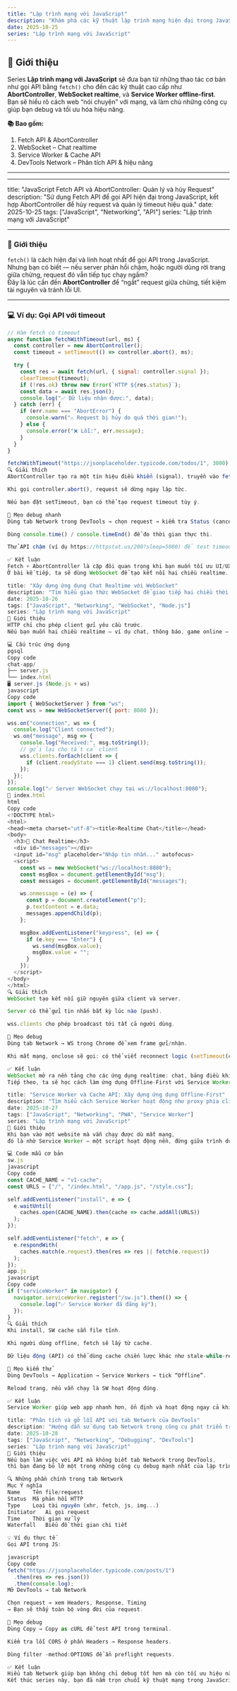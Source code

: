 ```yaml
---
title: "Lập trình mạng với JavaScript"
description: "Khám phá các kỹ thuật lập trình mạng hiện đại trong JavaScript — từ Fetch API, WebSocket đến Service Worker và DevTools Network."
date: 2025-10-25
series: "Lập trình mạng với JavaScript"
---
```


## 🎯 Giới thiệu

Series **Lập trình mạng với JavaScript** sẽ đưa bạn từ những thao tác cơ bản như gọi API bằng `fetch()` cho đến các kỹ thuật cao cấp như **AbortController**, **WebSocket realtime**, và **Service Worker offline-first**.  
Bạn sẽ hiểu rõ cách web “nói chuyện” với mạng, và làm chủ những công cụ giúp bạn debug và tối ưu hóa hiệu năng.

**📚 Bao gồm:**

1. Fetch API & AbortController
2. WebSocket – Chat realtime
3. Service Worker & Cache API
4. DevTools Network – Phân tích API & hiệu năng

---

---

title: "JavaScript Fetch API và AbortController: Quản lý và hủy Request"
description: "Sử dụng Fetch API để gọi API hiện đại trong JavaScript, kết hợp AbortController để hủy request và quản lý timeout hiệu quả."
date: 2025-10-25
tags: ["JavaScript", "Networking", "API"]
series: "Lập trình mạng với JavaScript"

---

### 🧠 Giới thiệu

`fetch()` là cách hiện đại và linh hoạt nhất để gọi API trong JavaScript.  
Nhưng bạn có biết — nếu server phản hồi chậm, hoặc người dùng rời trang giữa chừng, request đó vẫn tiếp tục chạy ngầm?  
Đây là lúc cần đến **AbortController** để “ngắt” request giữa chừng, tiết kiệm tài nguyên và tránh lỗi UI.

---

### 💻 Ví dụ: Gọi API với timeout

```javascript
// Hàm fetch có timeout
async function fetchWithTimeout(url, ms) {
  const controller = new AbortController();
  const timeout = setTimeout(() => controller.abort(), ms);

  try {
    const res = await fetch(url, { signal: controller.signal });
    clearTimeout(timeout);
    if (!res.ok) throw new Error(`HTTP ${res.status}`);
    const data = await res.json();
    console.log("✅ Dữ liệu nhận được:", data);
  } catch (err) {
    if (err.name === "AbortError") {
      console.warn("⚠️ Request bị hủy do quá thời gian!");
    } else {
      console.error("❌ Lỗi:", err.message);
    }
  }
}

fetchWithTimeout("https://jsonplaceholder.typicode.com/todos/1", 3000);
🔍 Giải thích
AbortController tạo ra một tín hiệu điều khiển (signal), truyền vào fetch().

Khi gọi controller.abort(), request sẽ dừng ngay lập tức.

Nếu bạn đặt setTimeout, bạn có thể tạo request timeout tùy ý.

🧩 Mẹo debug nhanh
Dùng tab Network trong DevTools → chọn request → kiểm tra Status (canceled nếu bị hủy).

Dùng console.time() / console.timeEnd() để đo thời gian thực thi.

Thử API chậm (ví dụ https://httpstat.us/200?sleep=5000) để test timeout.

✅ Kết luận
Fetch + AbortController là cặp đôi quan trọng khi bạn muốn tối ưu UI/UX, nhất là trong SPA hoặc dashboard có nhiều API chạy song song.
Ở bài kế tiếp, ta sẽ dùng WebSocket để tạo kết nối hai chiều realtime.

title: "Xây dựng ứng dụng Chat Realtime với WebSocket"
description: "Tìm hiểu giao thức WebSocket để giao tiếp hai chiều thời gian thực giữa client và server. Hướng dẫn tạo ứng dụng chat mini bằng Node.js."
date: 2025-10-26
tags: ["JavaScript", "Networking", "WebSocket", "Node.js"]
series: "Lập trình mạng với JavaScript"
🧠 Giới thiệu
HTTP chỉ cho phép client gửi yêu cầu trước.
Nếu bạn muốn hai chiều realtime — ví dụ chat, thông báo, game online — thì cần đến WebSocket.

💻 Cấu trúc ứng dụng
pgsql
Copy code
chat-app/
├── server.js
└── index.html
🖥 server.js (Node.js + ws)
javascript
Copy code
import { WebSocketServer } from "ws";
const wss = new WebSocketServer({ port: 8080 });

wss.on("connection", ws => {
  console.log("Client connected");
  ws.on("message", msg => {
    console.log("Received:", msg.toString());
    // gửi lại cho tất cả client
    wss.clients.forEach(client => {
      if (client.readyState === 1) client.send(msg.toString());
    });
  });
});
console.log("✅ Server WebSocket chạy tại ws://localhost:8080");
💬 index.html
html
Copy code
<!DOCTYPE html>
<html>
<head><meta charset="utf-8"><title>Realtime Chat</title></head>
<body>
  <h3>💬 Chat Realtime</h3>
  <div id="messages"></div>
  <input id="msg" placeholder="Nhập tin nhắn..." autofocus>
  <script>
    const ws = new WebSocket("ws://localhost:8080");
    const msgBox = document.getElementById("msg");
    const messages = document.getElementById("messages");

    ws.onmessage = (e) => {
      const p = document.createElement("p");
      p.textContent = e.data;
      messages.appendChild(p);
    };

    msgBox.addEventListener("keypress", (e) => {
      if (e.key === "Enter") {
        ws.send(msgBox.value);
        msgBox.value = "";
      }
    });
  </script>
</body>
</html>
🔍 Giải thích
WebSocket tạo kết nối giữ nguyên giữa client và server.

Server có thể gửi tin nhắn bất kỳ lúc nào (push).

wss.clients cho phép broadcast tới tất cả người dùng.

🧩 Mẹo debug
Dùng tab Network → WS trong Chrome để xem frame gửi/nhận.

Khi mất mạng, onclose sẽ gọi: có thể viết reconnect logic (setTimeout(connect, 2000)).

✅ Kết luận
WebSocket mở ra nền tảng cho các ứng dụng realtime: chat, bảng điều khiển trực tiếp, giám sát, game.
Tiếp theo, ta sẽ học cách làm ứng dụng Offline-First với Service Worker.

title: "Service Worker và Cache API: Xây dựng ứng dụng Offline-First"
description: "Tìm hiểu cách Service Worker hoạt động như proxy phía client và Cache API giúp ứng dụng web chạy offline mượt mà."
date: 2025-10-27
tags: ["JavaScript", "Networking", "PWA", "Service Worker"]
series: "Lập trình mạng với JavaScript"
🧠 Giới thiệu
Khi bạn vào một website mà vẫn chạy được dù mất mạng,
đó là nhờ Service Worker – một script hoạt động nền, đứng giữa trình duyệt và server, cho phép intercept và cache các request.

💻 Code mẫu cơ bản
sw.js
javascript
Copy code
const CACHE_NAME = "v1-cache";
const URLS = ["/", "/index.html", "/app.js", "/style.css"];

self.addEventListener("install", e => {
  e.waitUntil(
    caches.open(CACHE_NAME).then(cache => cache.addAll(URLS))
  );
});

self.addEventListener("fetch", e => {
  e.respondWith(
    caches.match(e.request).then(res => res || fetch(e.request))
  );
});
app.js
javascript
Copy code
if ("serviceWorker" in navigator) {
  navigator.serviceWorker.register("/sw.js").then(() => {
    console.log("✅ Service Worker đã đăng ký");
  });
}
🔍 Giải thích
Khi install, SW cache sẵn file tĩnh.

Khi người dùng offline, fetch sẽ lấy từ cache.

Dữ liệu động (API) có thể dùng cache chiến lược khác như stale-while-revalidate.

🧩 Mẹo kiểm thử
Dùng DevTools → Application → Service Workers → tick “Offline”.

Reload trang, nếu vẫn chạy là SW hoạt động đúng.

✅ Kết luận
Service Worker giúp web app nhanh hơn, ổn định và hoạt động ngay cả khi mất mạng — nền tảng của Progressive Web App (PWA).

title: "Phân tích và gỡ lỗi API với tab Network của DevTools"
description: "Hướng dẫn sử dụng tab Network trong công cụ phát triển trình duyệt để kiểm tra, phân tích và tối ưu các request API."
date: 2025-10-28
tags: ["JavaScript", "Networking", "Debugging", "DevTools"]
series: "Lập trình mạng với JavaScript"
🧠 Giới thiệu
Nếu bạn làm việc với API mà không biết tab Network trong DevTools,
thì bạn đang bỏ lỡ một trong những công cụ debug mạnh nhất của lập trình web.

🔍 Những phần chính trong tab Network
Mục	Ý nghĩa
Name	Tên file/request
Status	Mã phản hồi HTTP
Type	Loại tài nguyên (xhr, fetch, js, img...)
Initiator	Ai gọi request
Time	Thời gian xử lý
Waterfall	Biểu đồ thời gian chi tiết

💡 Ví dụ thực tế
Gọi API trong JS:

javascript
Copy code
fetch("https://jsonplaceholder.typicode.com/posts/1")
  .then(res => res.json())
  .then(console.log);
Mở DevTools → tab Network

Chọn request → xem Headers, Response, Timing
→ Bạn sẽ thấy toàn bộ vòng đời của request.

🧩 Mẹo debug
Dùng Copy → Copy as cURL để test API trong terminal.

Kiểm tra lỗi CORS ở phần Headers → Response headers.

Dùng filter -method:OPTIONS để ẩn preflight requests.

✅ Kết luận
Hiểu tab Network giúp bạn không chỉ debug tốt hơn mà còn tối ưu hiệu năng web.
Kết thúc series này, bạn đã nắm trọn chuỗi kỹ thuật mạng trong JavaScript — từ gọi API, realtime, offline cho đến phân tích.
```

